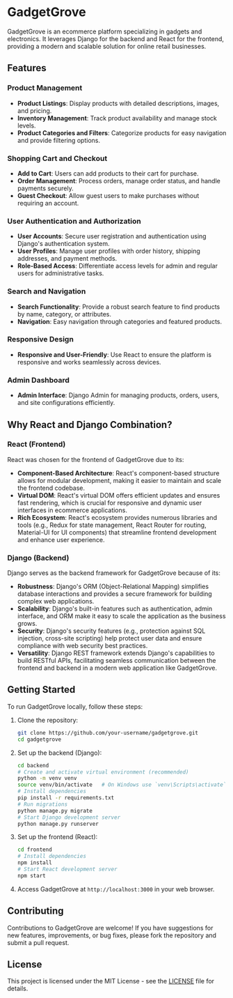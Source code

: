 # GadgetGrove

GadgetGrove is an ecommerce platform specializing in gadgets and electronics. It leverages Django for the backend and React for the frontend, providing a modern and scalable solution for online retail businesses.

## Features

### Product Management

- **Product Listings**: Display products with detailed descriptions, images, and pricing.
- **Inventory Management**: Track product availability and manage stock levels.
- **Product Categories and Filters**: Categorize products for easy navigation and provide filtering options.

### Shopping Cart and Checkout

- **Add to Cart**: Users can add products to their cart for purchase.
- **Order Management**: Process orders, manage order status, and handle payments securely.
- **Guest Checkout**: Allow guest users to make purchases without requiring an account.

### User Authentication and Authorization

- **User Accounts**: Secure user registration and authentication using Django's authentication system.
- **User Profiles**: Manage user profiles with order history, shipping addresses, and payment methods.
- **Role-Based Access**: Differentiate access levels for admin and regular users for administrative tasks.

### Search and Navigation

- **Search Functionality**: Provide a robust search feature to find products by name, category, or attributes.
- **Navigation**: Easy navigation through categories and featured products.

### Responsive Design

- **Responsive and User-Friendly**: Use React to ensure the platform is responsive and works seamlessly across devices.

### Admin Dashboard

- **Admin Interface**: Django Admin for managing products, orders, users, and site configurations efficiently.

## Why React and Django Combination?

### React (Frontend)

React was chosen for the frontend of GadgetGrove due to its:

- **Component-Based Architecture**: React's component-based structure allows for modular development, making it easier to maintain and scale the frontend codebase.
- **Virtual DOM**: React's virtual DOM offers efficient updates and ensures fast rendering, which is crucial for responsive and dynamic user interfaces in ecommerce applications.
- **Rich Ecosystem**: React's ecosystem provides numerous libraries and tools (e.g., Redux for state management, React Router for routing, Material-UI for UI components) that streamline frontend development and enhance user experience.

### Django (Backend)

Django serves as the backend framework for GadgetGrove because of its:

- **Robustness**: Django's ORM (Object-Relational Mapping) simplifies database interactions and provides a secure framework for building complex web applications.
- **Scalability**: Django's built-in features such as authentication, admin interface, and ORM make it easy to scale the application as the business grows.
- **Security**: Django's security features (e.g., protection against SQL injection, cross-site scripting) help protect user data and ensure compliance with web security best practices.
- **Versatility**: Django REST framework extends Django's capabilities to build RESTful APIs, facilitating seamless communication between the frontend and backend in a modern web application like GadgetGrove.

## Getting Started

To run GadgetGrove locally, follow these steps:

1. Clone the repository:
   ```bash
   git clone https://github.com/your-username/gadgetgrove.git
   cd gadgetgrove
   ```

2. Set up the backend (Django):
   ```bash
   cd backend
   # Create and activate virtual environment (recommended)
   python -m venv venv
   source venv/bin/activate   # On Windows use `venv\Scripts\activate`
   # Install dependencies
   pip install -r requirements.txt
   # Run migrations
   python manage.py migrate
   # Start Django development server
   python manage.py runserver
   ```

3. Set up the frontend (React):
   ```bash
   cd frontend
   # Install dependencies
   npm install
   # Start React development server
   npm start
   ```

4. Access GadgetGrove at `http://localhost:3000` in your web browser.

## Contributing

Contributions to GadgetGrove are welcome! If you have suggestions for new features, improvements, or bug fixes, please fork the repository and submit a pull request.

## License

This project is licensed under the MIT License - see the [LICENSE](LICENSE) file for details.
